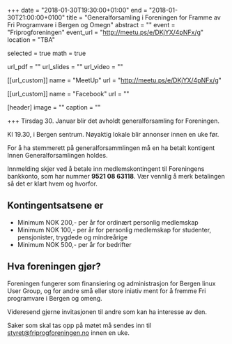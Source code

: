 +++
date = "2018-01-30T19:30:00+01:00"
end = "2018-01-30T21:00:00+0100"
title = "Generalforsamling i Foreningen for Framme av Fri Programvare i Bergen og Omegn"
abstract = ""
event = "Friprogforeningen"
event_url = "http://meetu.ps/e/DKjYX/4pNFx/g"
location = "TBA"

selected = true
math = true

url_pdf = ""
url_slides = ""
url_video = ""


[[url_custom]]
name = "MeetUp"
url = "http://meetu.ps/e/DKjYX/4pNFx/g"


[[url_custom]]
name = "Facebook"
url = ""

[header]
image = ""
caption = ""

+++
Tirsdag 30. Januar blir det avholdt generalforsamling for Foreningen. 

Kl 19.30, i Bergen sentrum. Nøyaktig lokale blir annonser innen en uke før. 

For å ha stemmerett på generalforsammlingen må en ha betalt kontigent Innen Generalforsamlingen holdes. 

Innmelding skjer ved å betale inn medlemskontingent til Foreningens bankkonto, som har nummer **9521 08 63118**. Vær vennlig å merk betalingen så det er klart hvem og hvorfor. 

## Kontingentsatsene er

* Minimum NOK 200,- per år for ordinært personlig medlemskap
* Minimum NOK 100,- per år for personlig medlemskap for studenter, pensjonister, trygdede og mindreårige
* Minimum NOK 500,- per år for bedrifter


## Hva foreningen gjør? 

Foreningen fungerer som finansiering og administrasjon for Bergen linux User Group, og for andre små eller store iniativ ment for å fremme Fri programvare i Bergen og omeng. 


Videresend gjerne invitasjonen til andre som kan ha interesse av den. 

Saker som skal tas opp på møtet må sendes inn til styret@friprogforeningen.no innen en uke. 



<!-- test -->
